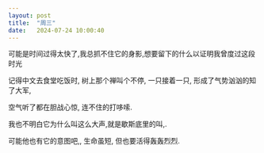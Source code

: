 ```yaml
---
layout: post
title:  "周三"
date:   2024-07-24 10:00:40
---
```






可能是时间过得太快了,我总抓不住它的身影,想要留下的什么以证明我曾度过这段时光

记得中文去食堂吃饭时, 树上那个禅叫个不停, 一只接着一只, 形成了气势汹汹的知了大军,

空气听了都在胆战心惊, 连不住的打哆嗦.

我也不明白它为什么叫这么大声,就是歇斯底里的叫,.

可能他也有它的意图吧,, 生命虽短, 但也要活得轰轰烈烈.

